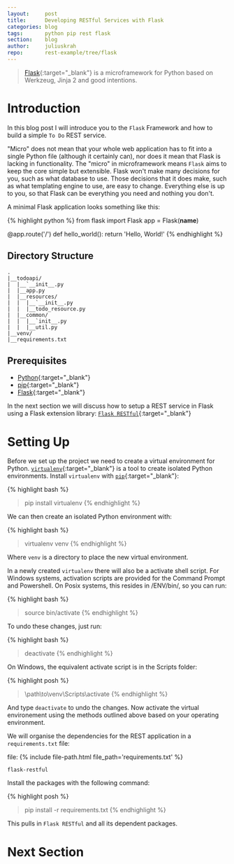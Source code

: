 ```yaml
---
layout:     post
title:      Developing RESTful Services with Flask
categories: blog
tags:       python pip rest flask
section:    blog
author:     juliuskrah
repo:       rest-example/tree/flask
---
```

> [Flask][]{:target="_blank"} is a microframework for Python based on Werkzeug, Jinja 2 and good intentions.

# Introduction
In this blog post I will introduce you to the `Flask` Framework and how to build a simple `To Do` REST service.

"Micro" does not mean that your whole web application has to fit into a single Python file (although it 
certainly can), nor does it mean that Flask is lacking in functionality. The "micro" in microframework means 
`Flask` aims to keep the core simple but extensible. Flask won't make many decisions for you, such as what 
database to use. Those decisions that it does make, such as what templating engine to use, are easy to change.
Everything else is up to you, so that Flask can be everything you need and nothing you don't.

A minimal Flask application looks something like this:

{% highlight python %}
from flask import Flask
app = Flask(__name__)

@app.route('/')
def hello_world():
    return 'Hello, World!'
{% endhighlight %}

## Directory Structure
```
.
|__todoapi/
|  |__`__init__.py
|  |__app.py
|  |__resources/
|  |  |__`__init__.py
|  |  |__todo_resource.py
|  |__common/
|  |  |__`init__.py
|  |  |__util.py
|__venv/
|__requirements.txt
```

## Prerequisites
- [Python][]{:target="_blank"}
- [pip][]{:target="_blank"}
- [Flask][]{:target="_blank"}

In the next section we will discuss how to setup a REST service in Flask using a Flask extension library:
[`Flask RESTful`][Flask RESTful]{:target="_blank"}

# Setting Up
Before we set up the project we need to create a virtual environment for Python. 
[`virtualenv`][virtualenv]{:target="_blank"} is a tool to create isolated Python environments.
Install `virtualenv` with [`pip`][pip]{:target="_blank"}:

{% highlight bash %}
> pip install virtualenv
{% endhighlight %}

We can then create an isolated Python environment with:

{% highlight bash %}
> virtualenv venv
{% endhighlight %}

Where `venv` is a directory to place the new virtual environment.

In a newly created `virtualenv` there will also be a activate shell script. For Windows systems, activation 
scripts are provided for the Command Prompt and Powershell.
On Posix systems, this resides in /ENV/bin/, so you can run:

{% highlight bash %}
> source bin/activate
{% endhighlight %}

To undo these changes, just run:

{% highlight bash %}
> deactivate
{% endhighlight %}

On Windows, the equivalent activate script is in the Scripts folder:

{% highlight posh %}
> \path\to\venv\Scripts\activate
{% endhighlight %}

And type `deactivate` to undo the changes. Now activate the virtual environement using the methods outlined 
above based on your operating environment.

We will organise the dependencies for the REST application in a `requirements.txt` file:

file: {% include file-path.html file_path='requirements.txt' %}

```
flask-restful
```

Install the packages with the following command:

{% highlight posh %}
> pip install -r requirements.txt
{% endhighlight %}

This pulls in `Flask RESTful` and all its dependent packages.

# Next Section



[Flask]:                            http://flask.pocoo.org/
[Flask RESTful]:                    http://flask-restful.readthedocs.io/en/latest/
[pip]:                              https://pypi.python.org/pypi/pip/
[Python]:                           https://www.python.org/
[virtualenv]:                       https://pypi.python.org/pypi/virtualenv